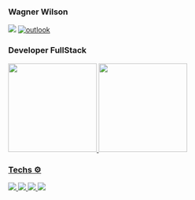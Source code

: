 ### Wagner Wilson

[<img src="https://img.shields.io/badge/linkedin-%230077B5.svg?&style=for-the-badge&logo=linkedin&logoColor=white" />](https://https://www.linkedin.com/in/wagner-wilson-//)
[![outlook](https://img.shields.io/badge/outlook-0078D4?style=for-the-badge&logo=microsoft-outlook&logoColor=white)](mailto:wagner_silva2332@hotmail.com)
### Developer FullStack

<div>
  <a href="https://github.com/wagner2332"> <img height="180em" src="https://github-readme-stats.vercel.app/api?username=wagner2332&show_icons=true&theme=tokyonight&include_all_commits=true&count_private=true"/>
    
  <img height="180em" src="https://github-readme-stats.vercel.app/api/top-langs/?username=wagner2332&show_icons=true&theme=tokyonight&include_all_commits=true&count_private=true"/> 
</div>

 ### Techs ⚙️
    
 <img src="https://img.shields.io/badge/Python-3776AB?style=for-the-badge&logo=python&logoColor=white" />
  
 <img src="https://img.shields.io/badge/Flutter-02569B?style=for-the-badge&logo=flutter&logoColor=white" />
 <img src="https://img.shields.io/badge/HTML5-E34F26?style=for-the-badge&logo=html5&logoColor=white" />
 <img src="https://img.shields.io/badge/CSS3-1572B6?style=for-the-badge&logo=css3&logoColor=white" />
